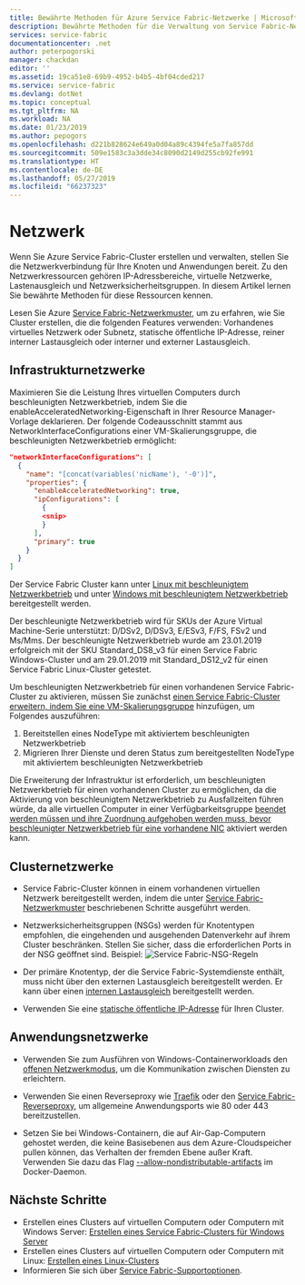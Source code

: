 ```yaml
---
title: Bewährte Methoden für Azure Service Fabric-Netzwerke | Microsoft-Dokumentation
description: Bewährte Methoden für die Verwaltung von Service Fabric-Netzwerken.
services: service-fabric
documentationcenter: .net
author: peterpogorski
manager: chackdan
editor: ''
ms.assetid: 19ca51e8-69b9-4952-b4b5-4bf04cded217
ms.service: service-fabric
ms.devlang: dotNet
ms.topic: conceptual
ms.tgt_pltfrm: NA
ms.workload: NA
ms.date: 01/23/2019
ms.author: pepogors
ms.openlocfilehash: d221b828624e649a0d04a89c4394fe5a7fa857dd
ms.sourcegitcommit: 509e1583c3a3dde34c8090d2149d255cb92fe991
ms.translationtype: HT
ms.contentlocale: de-DE
ms.lasthandoff: 05/27/2019
ms.locfileid: "66237323"
---
```

# <a name="networking"></a>Netzwerk

Wenn Sie Azure Service Fabric-Cluster erstellen und verwalten, stellen Sie die Netzwerkverbindung für Ihre Knoten und Anwendungen bereit. Zu den Netzwerkressourcen gehören IP-Adressbereiche, virtuelle Netzwerke, Lastenausgleich und Netzwerksicherheitsgruppen. In diesem Artikel lernen Sie bewährte Methoden für diese Ressourcen kennen.

Lesen Sie Azure [Service Fabric-Netzwerkmuster](https://docs.microsoft.com/azure/service-fabric/service-fabric-patterns-networking), um zu erfahren, wie Sie Cluster erstellen, die die folgenden Features verwenden: Vorhandenes virtuelles Netzwerk oder Subnetz, statische öffentliche IP-Adresse, reiner interner Lastausgleich oder interner und externer Lastausgleich.

## <a name="infrastructure-networking"></a>Infrastrukturnetzwerke
Maximieren Sie die Leistung Ihres virtuellen Computers durch beschleunigten Netzwerkbetrieb, indem Sie die enableAcceleratedNetworking-Eigenschaft in Ihrer Resource Manager-Vorlage deklarieren. Der folgende Codeausschnitt stammt aus NetworkInterfaceConfigurations einer VM-Skalierungsgruppe, die beschleunigten Netzwerkbetrieb ermöglicht:

```json
"networkInterfaceConfigurations": [
  {
    "name": "[concat(variables('nicName'), '-0')]",
    "properties": {
      "enableAcceleratedNetworking": true,
      "ipConfigurations": [
        {
        <snip>
        }
      ],
      "primary": true
    }
  }
]
```
Der Service Fabric Cluster kann unter [Linux mit beschleunigtem Netzwerkbetrieb](https://docs.microsoft.com/azure/virtual-network/create-vm-accelerated-networking-cli) und unter [Windows mit beschleunigtem Netzwerkbetrieb](https://docs.microsoft.com/azure/virtual-network/create-vm-accelerated-networking-powershell) bereitgestellt werden.

Der beschleunigte Netzwerkbetrieb wird für SKUs der Azure Virtual Machine-Serie unterstützt: D/DSv2, D/DSv3, E/ESv3, F/FS, FSv2 und Ms/Mms. Der beschleunigte Netzwerkbetrieb wurde am 23.01.2019 erfolgreich mit der SKU Standard_DS8_v3 für einen Service Fabric Windows-Cluster und am 29.01.2019 mit Standard_DS12_v2 für einen Service Fabric Linux-Cluster getestet.

Um beschleunigten Netzwerkbetrieb für einen vorhandenen Service Fabric-Cluster zu aktivieren, müssen Sie zunächst [einen Service Fabric-Cluster erweitern, indem Sie eine VM-Skalierungsgruppe](https://docs.microsoft.com/azure/service-fabric/virtual-machine-scale-set-scale-node-type-scale-out) hinzufügen, um Folgendes auszuführen:
1. Bereitstellen eines NodeType mit aktiviertem beschleunigten Netzwerkbetrieb
2. Migrieren Ihrer Dienste und deren Status zum bereitgestellten NodeType mit aktiviertem beschleunigten Netzwerkbetrieb

Die Erweiterung der Infrastruktur ist erforderlich, um beschleunigten Netzwerkbetrieb für einen vorhandenen Cluster zu ermöglichen, da die Aktivierung von beschleunigtem Netzwerkbetrieb zu Ausfallzeiten führen würde, da alle virtuellen Computer in einer Verfügbarkeitsgruppe [beendet werden müssen und ihre Zuordnung aufgehoben werden muss, bevor beschleunigter Netzwerkbetrieb für eine vorhandene NIC](https://docs.microsoft.com/azure/virtual-network/create-vm-accelerated-networking-cli#enable-accelerated-networking-on-existing-vms) aktiviert werden kann.

## <a name="cluster-networking"></a>Clusternetzwerke

* Service Fabric-Cluster können in einem vorhandenen virtuellen Netzwerk bereitgestellt werden, indem die unter [Service Fabric-Netzwerkmuster](https://docs.microsoft.com/azure/service-fabric/service-fabric-patterns-networking) beschriebenen Schritte ausgeführt werden.

* Netzwerksicherheitsgruppen (NSGs) werden für Knotentypen empfohlen, die eingehenden und ausgehenden Datenverkehr auf ihrem Cluster beschränken. Stellen Sie sicher, dass die erforderlichen Ports in der NSG geöffnet sind. Beispiel:  ![Service Fabric-NSG-Regeln][NSGSetup]

* Der primäre Knotentyp, der die Service Fabric-Systemdienste enthält, muss nicht über den externen Lastausgleich bereitgestellt werden. Er kann über einen [internen Lastausgleich](https://docs.microsoft.com/azure/service-fabric/service-fabric-patterns-networking#internal-only-load-balancer) bereitgestellt werden.

* Verwenden Sie eine [statische öffentliche IP-Adresse](https://docs.microsoft.com/azure/service-fabric/service-fabric-patterns-networking#static-public-ip-address-1) für Ihren Cluster.

## <a name="application-networking"></a>Anwendungsnetzwerke

* Verwenden Sie zum Ausführen von Windows-Containerworkloads den [offenen Netzwerkmodus](https://docs.microsoft.com/azure/service-fabric/service-fabric-networking-modes#set-up-open-networking-mode), um die Kommunikation zwischen Diensten zu erleichtern.

* Verwenden Sie einen Reverseproxy wie [Traefik](https://docs.traefik.io/configuration/backends/servicefabric/) oder den [Service Fabric-Reverseproxy](https://docs.microsoft.com/azure/service-fabric/service-fabric-reverseproxy), um allgemeine Anwendungsports wie 80 oder 443 bereitzustellen.

* Setzen Sie bei Windows-Containern, die auf Air-Gap-Computern gehostet werden, die keine Basisebenen aus dem Azure-Cloudspeicher pullen können, das Verhalten der fremden Ebene außer Kraft. Verwenden Sie dazu das Flag [--allow-nondistributable-artifacts](https://docs.microsoft.com/virtualization/windowscontainers/about/faq#how-do-i-make-my-container-images-available-on-air-gapped-machines) im Docker-Daemon.

## <a name="next-steps"></a>Nächste Schritte

* Erstellen eines Clusters auf virtuellen Computern oder Computern mit Windows Server: [Erstellen eines Service Fabric-Clusters für Windows Server](service-fabric-cluster-creation-for-windows-server.md)
* Erstellen eines Clusters auf virtuellen Computern oder Computern mit Linux: [Erstellen eines Linux-Clusters](service-fabric-cluster-creation-via-portal.md)
* Informieren Sie sich über [Service Fabric-Supportoptionen](service-fabric-support.md).

[NSGSetup]: ./media/service-fabric-best-practices/service-fabric-nsg-rules.png
